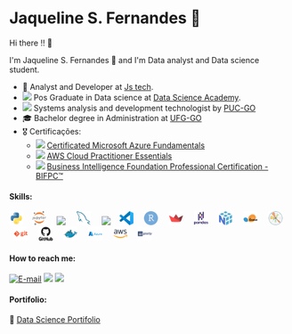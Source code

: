 
# **Jaqueline S. Fernandes 👋**

 Hi there !!  🌱

I'm Jaqueline S. Fernandes 👋 and I'm Data analyst and Data science student.

- 🍅 Analyst and Developer at [Js tech](https://www.linkedin.com/company/js-techgo).
- <img height="15" src="https://lwfiles000.mycourse.app/datascienceacademy-public/f5904fbd21fa7766fafbe89d9d428121.png"> Pos Graduate in Data science at [Data Science Academy](https://www.datascienceacademy.com.br/).
- <img height="20" src="https://seeklogo.com/images/P/puc-goias-logo-06AD67F0EA-seeklogo.com.png"> Systems analysis and development technologist by [PUC-GO](https://www.pucgoias.edu.br/)
- 🎓 Bachelor degree in Administration at [UFG-GO](https://ufg.br/)
- 🎖️ Certificações:
   - <img height="20" src="https://miro.medium.com/max/1000/1*EnlxKqKhibp-p9fEzvfrlA.png"> [Certificated Microsoft Azure Fundamentals](https://www.credly.com/badges/7a70e554-4c7b-4ec4-8992-ccd6d4ed4a0d/public_url)
   - <img height="20" src="https://repost.aws/static/images/aws.png"> [AWS Cloud Practitioner Essentials](https://skillbuilder.aws)
   - <img height="20" src="https://images.credly.com/size/340x340/images/9a13a2d2-c007-4260-81bd-bf5d1ffb9223/image.png"> [Business Intelligence Foundation Professional Certification - BIFPC™](https://www.credly.com/badges/7a70e554-4c7b-4ec4-8992-ccd6d4ed4a0d/public_url](https://www.credly.com/badges/2dbc1ecc-1e71-4328-a9fc-b32487f6a24f/public_url))


#### Skills:

<p>
    <img height="25" src="https://raw.githubusercontent.com/devicons/devicon/master/icons/python/python-original.svg"> &nbsp;&nbsp;
    <img height="25" src="https://github.com/devicons/devicon/blob/master/icons/jupyter/jupyter-original-wordmark.svg"> &nbsp; &nbsp;
    <img height="25" src="https://cdn.jsdelivr.net/gh/devicons/devicon/icons/postgresql/postgresql-original.svg"> &nbsp;&nbsp;&nbsp;
    <img height="25" src="https://github.com/devicons/devicon/blob/master/icons/mysql/mysql-original.svg"> &nbsp; &nbsp;
    <img height="25" src="https://github.com/microsoft/PowerBI-Icons/blob/main/SVG/Power-BI.svg"> &nbsp;&nbsp;
    <img height="25" src="https://github.com/devicons/devicon/blob/master/icons/vscode/vscode-original.svg"> &nbsp; &nbsp;
    <img height="25" src="https://github.com/devicons/devicon/blob/master/icons/rstudio/rstudio-plain.svg"> &nbsp; &nbsp;
    <img height="25" src="https://github.com/devicons/devicon/blob/master/icons/streamlit/streamlit-original.svg"> &nbsp; &nbsp;
    <img height="25" src="https://github.com/devicons/devicon/blob/master/icons/pandas/pandas-original-wordmark.svg"> &nbsp; &nbsp;
    <img height="25" src="https://github.com/devicons/devicon/blob/master/icons/numpy/numpy-original.svg"> &nbsp; &nbsp;
    <img height="25" src="https://github.com/devicons/devicon/blob/master/icons/scikitlearn/scikitlearn-original.svg"> &nbsp; &nbsp;
    <img height="25" src="https://github.com/devicons/devicon/blob/master/icons/matplotlib/matplotlib-original.svg"> &nbsp; &nbsp;
    <img height="25" src="https://github.com/devicons/devicon/blob/master/icons/git/git-plain-wordmark.svg"> &nbsp; &nbsp;
    <img height="25" src="https://github.com/devicons/devicon/blob/master/icons/github/github-original-wordmark.svg"> &nbsp; &nbsp;
    <img height="25" src="https://github.com/devicons/devicon/blob/master/icons/docker/docker-original.svg"> &nbsp; &nbsp;
    <img height="25" src="https://github.com/devicons/devicon/blob/master/icons/azure/azure-original-wordmark.svg"> &nbsp; &nbsp;
    <img height="25" src="https://github.com/devicons/devicon/blob/master/icons/amazonwebservices/amazonwebservices-original-wordmark.svg"> &nbsp; &nbsp;
    <img height="25" src="https://github.com/devicons/devicon/blob/master/icons/plotly/plotly-original-wordmark.svg"> &nbsp; &nbsp;
     
</p>

#### How to reach me:
[![E-mail](https://img.shields.io/badge/Gmail-D14836?style=for-the-badge&logo=gmail&logoColor=white)](mailto:jaquelinefernandes6@gmail.com)
<a href="https://www.linkedin.com/in/jaquelinefernandes/" target="_blank"><img src="https://img.shields.io/badge/-LinkedIn-%230077B5?style=for-the-badge&logo=linkedin&logoColor=white" target="_blank"></a>
<a href="https://medium.com/@jaquelinesfernandes" target="_blank"><img src="https://img.shields.io/badge/Medium-12100E?style=for-the-badge&logo=medium&logoColor=white"></a>
 <br>

#### Portifolio:

 📔 [Data Science Portifolio](https://jaquelinesfernandes.github.io/Data_Science_Portifolio/)











 
